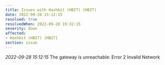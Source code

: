 ```yaml
---
title: Issues with Hashbit (HBIT) [HBIT]
date: 2022-09-28 15:12:15
resolved: true
resolvedWhen: 2022-09-28 19:32:15
severity: down
affected:
- Hashbit (HBIT) [HBIT]
section: issue
---
```


*2022-09-28 15:12:15* The gateway is unreachable: Error 2 Invalid Network